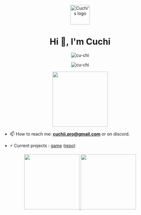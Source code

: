 <p align="center">
  <img src="https://raw.githubusercontent.com/Cu-chi/ReachTheEnd/main/docs/src/rte-white-logo-192x192.png" width="64" height="64" alt="Cuchi's logo"/>
</p>

<h1 align="center">Hi 👋, I'm Cuchi</h1>

<p align="center"> <img src="https://komarev.com/ghpvc/?username=cu-chi&label=Profile%20views&color=0e75b6&style=flat" alt="cu-chi" /> </p>
<p align="center"> <img src="https://discord.c99.nl/widget/theme-3/420304554198958090.png" alt="cu-chi" /> </p>
<p align="center"> <img height="180em" src="http://github-readme-streak-stats.herokuapp.com?user=Cu-chi&theme=dark&hide_border=true&dates=DDDADA50&background=DDDDDD10&fire=1FBFDD&ring=1FBFDD&currStreakLabel=1FBFDD&stroke=DDDADA50"/> </p>

- 📫 How to reach me: **cuchii.pro@gmail.com** or on discord.

- ⚡ Current projects : [game](https://cu-chi.github.io/ReachTheEnd) ([repo](https://github.com/Cu-chi/ReachTheEnd))

<p align="center">
  <a href="https://github.com/Cu-chi">
    <img height="180em" src="https://github-readme-stats-eight-theta.vercel.app/api?username=cu-chi&show_icons=true&theme=dark&include_all_commits=true&count_private=true&hide_border=true"/>
    <img height="180em" src="https://github-readme-stats-eight-theta.vercel.app/api/top-langs/?username=cu-chi&layout=compact&langs_count=8&theme=dark&hide_border=true"/>
  </a>
</p>
